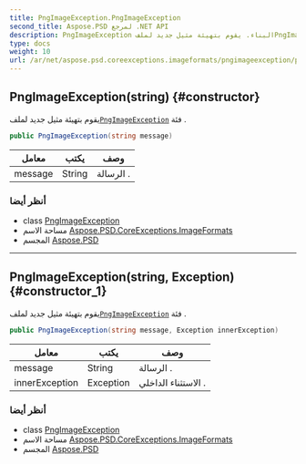 ```yaml
---
title: PngImageException.PngImageException
second_title: Aspose.PSD لمرجع .NET API
description: PngImageException البناء. يقوم بتهيئة مثيل جديد لملفPngImageException فئة .
type: docs
weight: 10
url: /ar/net/aspose.psd.coreexceptions.imageformats/pngimageexception/pngimageexception/
---
```

## PngImageException(string) {#constructor}

يقوم بتهيئة مثيل جديد لملف[`PngImageException`](../) فئة .

```csharp
public PngImageException(string message)
```

| معامل | يكتب | وصف |
| --- | --- | --- |
| message | String | الرسالة . |

### أنظر أيضا

* class [PngImageException](../)
* مساحة الاسم [Aspose.PSD.CoreExceptions.ImageFormats](../../pngimageexception/)
* المجسم [Aspose.PSD](../../../)

---

## PngImageException(string, Exception) {#constructor_1}

يقوم بتهيئة مثيل جديد لملف[`PngImageException`](../) فئة .

```csharp
public PngImageException(string message, Exception innerException)
```

| معامل | يكتب | وصف |
| --- | --- | --- |
| message | String | الرسالة . |
| innerException | Exception | الاستثناء الداخلي . |

### أنظر أيضا

* class [PngImageException](../)
* مساحة الاسم [Aspose.PSD.CoreExceptions.ImageFormats](../../pngimageexception/)
* المجسم [Aspose.PSD](../../../)


